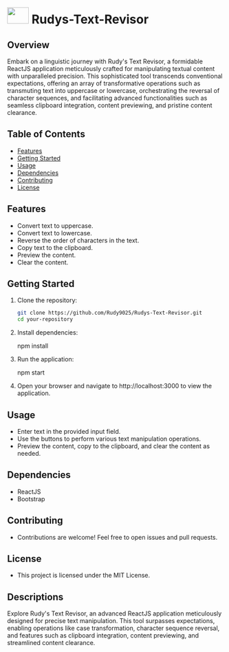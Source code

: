 # <img src="https://github.com/Rudy9025/Rudys-Text-Revisor/assets/95328967/ba9f829f-c66f-4b86-917b-e18eaa920a88" width="50" height="38" > Rudys-Text-Revisor 

## Overview

Embark on a linguistic journey with Rudy's Text Revisor, a formidable ReactJS application meticulously crafted for manipulating textual content with unparalleled precision. This sophisticated tool transcends conventional expectations, offering an array of transformative operations such as transmuting text into uppercase or lowercase, orchestrating the reversal of character sequences, and facilitating advanced functionalities such as seamless clipboard integration, content previewing, and pristine content clearance.

## Table of Contents

- [Features](#features)
- [Getting Started](#getting-started)
- [Usage](#usage)
- [Dependencies](#dependencies)
- [Contributing](#contributing)
- [License](#license)

## Features

- Convert text to uppercase.
- Convert text to lowercase.
- Reverse the order of characters in the text.
- Copy text to the clipboard.
- Preview the content.
- Clear the content.

## Getting Started

1. Clone the repository:

   ```bash
   git clone https://github.com/Rudy9025/Rudys-Text-Revisor.git
   cd your-repository
2. Install dependencies:

    npm install
   
3. Run the application:

    npm start
   
4. Open your browser and navigate to http://localhost:3000 to view the application.

## Usage

- Enter text in the provided input field.
- Use the buttons to perform various text manipulation operations.
- Preview the content, copy to the clipboard, and clear the content as needed.

## Dependencies
- ReactJS
- Bootstrap

## Contributing
- Contributions are welcome! Feel free to open issues and pull requests.

## License
- This project is licensed under the MIT License.



## Descriptions

Explore Rudy's Text Revisor, an advanced ReactJS application meticulously designed for precise text manipulation. This tool surpasses expectations, enabling operations like case transformation, character sequence reversal, and features such as clipboard integration, content previewing, and streamlined content clearance.
